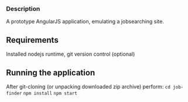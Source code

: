 ### Description

A prototype AngularJS application, emulating a jobsearching site.

## Requirements

Installed nodejs runtime, git version control (optional)

## Running the application

After git-cloning (or unpacking downloaded zip archive) perform:
`cd job-finder`
`npm install`
`npm start`
